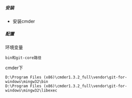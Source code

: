 ##### 安装
- 安装cmder
##### 配置
环境变量
```
bin和git-core路径
```
cmder下
```
D:\Program Files (x86)\cmder1.3.2_full\vendor\git-for-windows\mingw32\bin
D:\Program Files (x86)\cmder1.3.2_full\vendor\git-for-windows\mingw32\libexec
```
